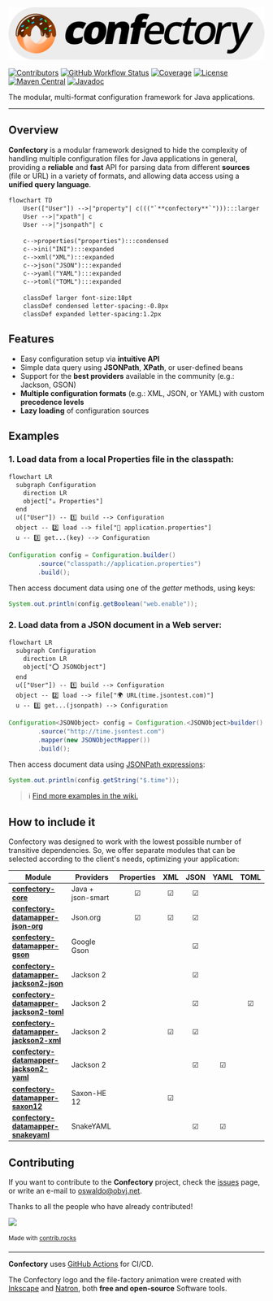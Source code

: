 ![confectory-logo](resources/confectory-logo.svg)

[![Contributors](https://img.shields.io/github/contributors-anon/oswaldobapvicjr/confectory)](https://github.com/oswaldobapvicjr/confectory/graphs/contributors)
[![GitHub Workflow Status](https://img.shields.io/github/actions/workflow/status/oswaldobapvicjr/confectory/maven.yml?branch=master)](https://github.com/oswaldobapvicjr/confectory/actions/workflows/maven.yml)
[![Coverage](https://img.shields.io/codecov/c/github/oswaldobapvicjr/confectory)](https://codecov.io/gh/oswaldobapvicjr/confectory)
[![License](https://img.shields.io/badge/license-apache%202.0-brightgreen.svg)](https://opensource.org/licenses/Apache-2.0)
[![Maven Central](https://maven-badges.herokuapp.com/maven-central/net.obvj/confectory-core/badge.svg)](https://maven-badges.herokuapp.com/maven-central/net.obvj/confectory-core)
[![Javadoc](https://javadoc.io/badge2/net.obvj/confectory-core/javadoc.svg)](https://javadoc.io/doc/net.obvj/confectory-core)


The modular, multi-format configuration framework for Java applications.

---

## Overview

**Confectory** is a modular framework designed to hide the complexity of handling multiple configuration files for Java applications in general, providing a **reliable** and **fast** API for parsing data from different **sources** (file or URL) in a variety of formats, and allowing data access using a **unified query language**.

````mermaid
flowchart TD
    User(["User"]) -->|"property"| c((("`**confectory**`"))):::larger
    User -->|"xpath"| c
    User -->|"jsonpath"| c

    c-->properties("properties"):::condensed
    c-->ini("INI"):::expanded
    c-->xml("XML"):::expanded
    c-->json("JSON"):::expanded
    c-->yaml("YAML"):::expanded
    c-->toml("TOML"):::expanded

    classDef larger font-size:18pt
    classDef condensed letter-spacing:-0.8px
    classDef expanded letter-spacing:1.2px
````

## Features

- Easy configuration setup via **intuitive API**
- Simple data query using **JSONPath**, **XPath**, or user-defined beans
- Support for the **best providers** available in the community (e.g.: Jackson, GSON)
- **Multiple configuration formats** (e.g.: XML, JSON, or YAML) with custom **precedence levels**
- **Lazy loading** of configuration sources


## Examples

### 1. Load data from a local Properties file in the classpath:

```mermaid
flowchart LR
  subgraph Configuration
    direction LR
    object["☕ Properties"]
  end
  u(["User"]) -- 1️⃣ build --> Configuration
  object -- 2️⃣ load --> file["📄 application.properties"]
  u -- 3️⃣ get...(key) --> Configuration
```

````java
Configuration config = Configuration.builder()
        .source("classpath://application.properties")
        .build();
````

Then access document data using one of the *getter* methods, using keys:
````java
System.out.println(config.getBoolean("web.enable"));
````


### 2. Load data from a JSON document in a Web server:

```mermaid
flowchart LR
  subgraph Configuration
    direction LR
    object["⭕ JSONObject"]
  end
  u(["User"]) -- 1️⃣ build --> Configuration
  object -- 2️⃣ load --> file["🌍 URL(time.jsontest.com)"]
  u -- 3️⃣ get...(jsonpath) --> Configuration
```

````java
Configuration<JSONObject> config = Configuration.<JSONObject>builder()
        .source("http://time.jsontest.com")
        .mapper(new JSONObjectMapper())
        .build();
````

Then access document data using [JSONPath expressions](https://goessner.net/articles/JsonPath/index.html#e2):
````java
System.out.println(config.getString("$.time"));
````

> ℹ️ [Find more examples in the wiki.](https://github.com/oswaldobapvicjr/confectory/wiki/Examples/)


## How to include it

Confectory was designed to work with the lowest possible number of transitive dependencies. So, we offer separate modules that can be selected according to the client's needs, optimizing your application:

| Module                                                                                                                                   | Providers         | Properties | XML     | JSON    | YAML    | TOML    |
|------------------------------------------------------------------------------------------------------------------------------------------|-------------------|:----------:|:-------:|:-------:|:-------:|:-------:|
| [**confectory-core**](https://maven-badges.herokuapp.com/maven-central/net.obvj/confectory-core)                                         | Java + json-smart | &#9745;    | &#9745; | &#9745; |         |         |
| [**confectory-datamapper-json-org**](https://maven-badges.herokuapp.com/maven-central/net.obvj/confectory-datamapper-json-org)           | Json.org          | &#9745;    | &#9745; | &#9745; |         |         |
| [**confectory-datamapper-gson**](https://maven-badges.herokuapp.com/maven-central/net.obvj/confectory-datamapper-gson)                   | Google Gson       |            |         | &#9745; |         |         |
| [**confectory-datamapper-jackson2-json**](https://maven-badges.herokuapp.com/maven-central/net.obvj/confectory-datamapper-jackson2-json) | Jackson 2         |            |         | &#9745; |         |         |
| [**confectory-datamapper-jackson2-toml**](https://maven-badges.herokuapp.com/maven-central/net.obvj/confectory-datamapper-jackson2-toml) | Jackson 2         |            |         | &#9745; |         | &#9745; |
| [**confectory-datamapper-jackson2-xml**](https://maven-badges.herokuapp.com/maven-central/net.obvj/confectory-datamapper-jackson2-xml)   | Jackson 2         |            | &#9745; | &#9745; |         |         |
| [**confectory-datamapper-jackson2-yaml**](https://maven-badges.herokuapp.com/maven-central/net.obvj/confectory-datamapper-jackson2-yaml) | Jackson 2         |            |         | &#9745; | &#9745; |         |
| [**confectory-datamapper-saxon12**](https://maven-badges.herokuapp.com/maven-central/net.obvj/confectory-datamapper-saxon12)             | Saxon-HE 12       |            | &#9745; |         |         |         |
| [**confectory-datamapper-snakeyaml**](https://maven-badges.herokuapp.com/maven-central/net.obvj/confectory-datamapper-snakeyaml)         | SnakeYAML         |            |         | &#9745; | &#9745; |         |


## Contributing

If you want to contribute to the **Confectory** project, check the [issues](http://obvj.net/confectory/issues) page, or write an e-mail to [oswaldo@obvj.net](mailto:oswaldo@obvj.net).

Thanks to all the people who have already contributed!

<a href="https://github.com/oswaldobapvicjr/confectory/graphs/contributors">
  <img src="https://contrib.rocks/image?repo=oswaldobapvicjr/confectory" />
</a>

<sup>Made with [contrib.rocks](https://contrib.rocks)</sup>

---

**Confectory** uses [GitHub Actions](https://docs.github.com/actions) for CI/CD.

The Confectory logo and the file-factory animation were created with [Inkscape](http://www.inkscape.org) and [Natron](https://natrongithub.github.io), both **free and open-source** Software tools.
